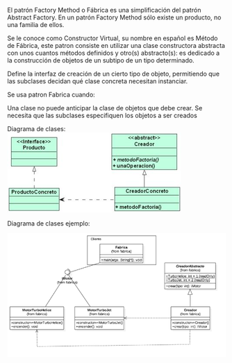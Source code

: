 El patrón Factory Method o Fábrica es una simplificación del patrón Abstract Factory. En un patrón Factory Method sólo existe un producto, no una familia de ellos.

Se le conoce como Constructor Virtual, su nombre en español es Método de Fábrica, este patron consiste en utilizar una clase constructora abstracta con unos cuantos métodos definidos y otro(s) abstracto(s): es dedicado a la construcción de objetos de un subtipo de un tipo determinado.

Define la interfaz de creación de un cierto tipo de objeto, permitiendo que las subclases decidan qué clase concreta necesitan instanciar.

Se usa patron Fabrica cuando:

Una clase no puede anticipar la clase de objetos que debe crear.
Se necesita que las subclases especifiquen los objetos a ser creados

Diagrama de clases:
![patrón Factory](https://github.com/cdaza/patrones/blob/master/PatronesJava/Patrones%20Creacionales/PatronFabrica/DiagramaClasesFabricaOriginal.jpg)

Diagrama de clases ejemplo:

![patrón Factory](https://github.com/cdaza/patrones/blob/master/PatronesJava/Patrones%20Creacionales/PatronFabrica/DiagramaClasesFabrica.png)
